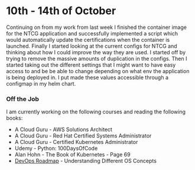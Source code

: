 # 10th - 14th of October

Continuing on from my work from last week I finished the container image for the NTCG application and successfully implemented a script which would automatically update the certifications when the container is launched. Finally I started looking at the current configs for NTCG and thinking about how I could improve the way they are used. I started off by trying to remove the massive amounts of duplication in the configs. Then I started taking out the different settings that I might want to have easy access to and be be able to change depending on what env the application is being deployed in. I put made these values accessible through a configmap in my helm chart.

### Off the Job

I am currently working on the following courses and reading the following books:

- A Cloud Guru - AWS Solutions Architect
- A Cloud Guru - Red Hat Certified Systems Administrator
- A Cloud Guru - Certified Kubernetes Administrator
- Udemy        - Python: 100DaysOfCode
- Alan Hohn    - The Book of Kubernetes - Page 69
- [DevOps Roadmap](https://roadmap.sh/devops) - Understanding Different OS Concepts
